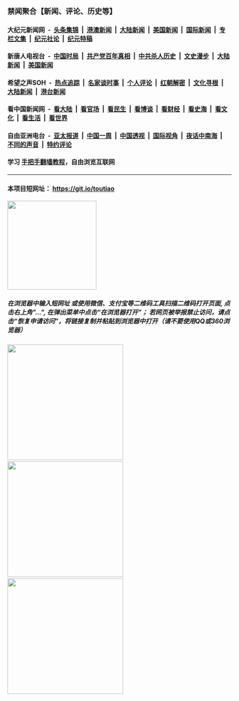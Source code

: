 ### 禁闻聚合【新闻、评论、历史等】

#### 大纪元新闻网 &nbsp;-&nbsp; [头条集锦](indexes/E头条集锦.md?t=02080902) &nbsp;|&nbsp; [港澳新闻](indexes/E港澳新闻.md?t=02080902)  &nbsp;|&nbsp; [大陆新闻](indexes/E大陆新闻.md?t=02080902) &nbsp;|&nbsp; [美国新闻](indexes/E美国新闻.md?t=02080902) &nbsp;|&nbsp; [国际新闻](indexes/E国际新闻.md?t=02080902) &nbsp;|&nbsp; [专栏文集](indexes/E专栏文集.md?t=02080902) &nbsp;|&nbsp; [纪元社论](indexes/E纪元社论.md?t=02080902) &nbsp;|&nbsp; [纪元特稿](indexes/E纪元特稿.md?t=02080902) 

#### 新唐人电视台 &nbsp;-&nbsp; [中国时局](indexes/N中国时局.md?t=02080902) &nbsp;|&nbsp; [共产党百年真相](indexes/N共产党百年真相.md?t=02080902) &nbsp;|&nbsp; [中共杀人历史](indexes/N中共杀人历史.md?t=02080902) &nbsp;|&nbsp; [文史漫步](indexes/N文史漫步.md?t=02080902) &nbsp;|&nbsp; [大陆新闻](indexes/N大陆新闻.md?t=02080902) &nbsp;|&nbsp; [美国新闻](indexes/N美国新闻.md?t=02080902)

#### 希望之声SOH &nbsp;-&nbsp; [热点追踪](indexes/H热点追踪.md?t=02080902) &nbsp;|&nbsp; [名家谈时事](indexes/H名家谈时事.md?t=02080902) &nbsp;|&nbsp; [个人评论](indexes/H个人评论.md?t=02080902)  &nbsp;|&nbsp; [红朝解密](indexes/H红朝解密.md?t=02080902) &nbsp;|&nbsp; [文化寻根](indexes/H文化寻根.md?t=02080902) &nbsp;|&nbsp; [大陆新闻](indexes/H大陆新闻.md?t=02080902) &nbsp;|&nbsp; [港台新闻](indexes/H港台新闻.md?t=02080902)

#### 看中国新闻网 &nbsp;-&nbsp; [看大陆](indexes/S看大陆.md?t=02080902) &nbsp;|&nbsp; [看官场](indexes/S看官场.md?t=02080902) &nbsp;|&nbsp; [看民生](indexes/S看民生.md?t=02080902)  &nbsp;|&nbsp; [看博谈](indexes/S看博谈.md?t=02080902) &nbsp;|&nbsp; [看财经](indexes/S看财经.md?t=02080902) &nbsp;|&nbsp; [看史海](indexes/S看史海.md?t=02080902) &nbsp;|&nbsp; [看文化](indexes/S看文化.md?t=02080902) &nbsp;|&nbsp; [看生活](indexes/S看生活.md?t=02080902) &nbsp;|&nbsp; [看世界](indexes/S看世界.md?t=02080902)

#### 自由亚洲电台 &nbsp;-&nbsp; [亚太报道](indexes/R亚太报道.md?t=02080902) &nbsp;|&nbsp; [中国一周](indexes/R中国一周.md?t=02080902) &nbsp;|&nbsp; [中国透视](indexes/R中国透视.md?t=02080902)  &nbsp;|&nbsp; [国际视角](indexes/R国际视角.md?t=02080902) &nbsp;|&nbsp; [夜话中南海](indexes/R夜话中南海.md?t=02080902) &nbsp;|&nbsp; [不同的声音](indexes/R不同的声音.md?t=02080902) &nbsp;|&nbsp; [特约评论](indexes/R特约评论.md?t=02080902)

#### 学习 [手把手翻墙教程](https://github.com/gfw-breaker/guides/wiki)，自由浏览互联网

----

#### 本项目短网址： https://git.io/toutiao
<img src="https://raw.githubusercontent.com/gfw-breaker/banned-news/master/scripts/img/qr.png" width="200px"/>  

##### 在浏览器中输入短网址 或使用微信、支付宝等二维码工具扫描二维码打开页面, 点击右上角"...", 在弹出菜单中点击“在浏览器打开”； 若网页被举报禁止访问，请点击“恢复申请访问”，将链接复制并粘贴到浏览器中打开（请不要使用QQ或360浏览器）

<img src="https://raw.githubusercontent.com/gfw-breaker/banned-news/master/scripts/img/1.png" width="260px"/> &nbsp; <img src="https://raw.githubusercontent.com/gfw-breaker/banned-news/master/scripts/img/2.png" width="260px"/> &nbsp; <img src="https://raw.githubusercontent.com/gfw-breaker/banned-news/master/scripts/img/3.png" width="260px"/>
